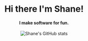 <div align="center">

  # Hi there I'm Shane!

  #### I make software for fun.

  ![Shane's GitHub stats](https://github-readme-stats.vercel.app/api?username=shanepaton&show_icons=true&title_color=fff&text_color=fff&bg_color=20,7FD1CE,7D9AC9&hide_border=true)
</div>
